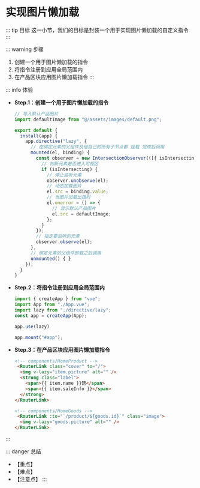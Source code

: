 # 实现图片懒加载

::: tip 目标
这一小节，我们的目标是封装一个用于实现图片懒加载的自定义指令
:::

::: warning 步骤

1. 创建一个用于图片懒加载的指令
2. 将指令注册到应用全局范围内
3. 在产品区块应用图片懒加载指令
:::

::: info 体验

* **Step.1：创建一个用于图片懒加载的指令**

  ```js
  // 导入默认产品图片
  import defaultImage from "@/assets/images/default.png";

  export default {
    install(app) {
      app.directive("lazy", {
        // 在绑定元素的父组件及他自己的所有子节点都 挂载 完成后调用
        mounted(el, binding) {
          const observer = new IntersectionObserver(([{ isIntersecting }]) => {
            // 判断元素是否进入可视区
            if (isIntersecting) {
              // 停止监听元素
              observer.unobserve(el);
              // 动态加载图片
              el.src = binding.value;
              // 当图片加载出错时
              el.onerror = () => {
                // 显示默认产品图片
                el.src = defaultImage;
              };
            }
          });
          // 指定要监听的元素
          observer.observe(el);
        },
        // 绑定元素的父组件卸载之后调用
        unmounted() { }
      });
    }
  }
  ```

* **Step.2：将指令注册到应用全局范围内**

  ```js
  import { createApp } from "vue";
  import App from "./App.vue";
  import lazy from "./directive/lazy";
  const app = createApp(App);

  app.use(lazy)

  app.mount("#app");

  ```

* **Step.3：在产品区块应用图片懒加载指令**

  ```html
  <!-- components/HomeProduct -->
   <RouterLink class="cover" to="/">
    <img v-lazy="item.picture" alt="" />
    <strong class="label">
      <span>{{ item.name }}馆</span>
      <span>{{ item.saleInfo }}</span>
    </strong>
  </RouterLink>
  ```

  ```html
  <!-- components/HomeGoods -->
   <RouterLink :to="`/product/${goods.id}`" class="image">
    <img v-lazy="goods.picture" alt="" />
  </RouterLink>
  ```

:::

::: danger 总结

* 【重点】
* 【难点】
* 【注意点】
:::
